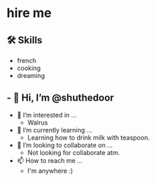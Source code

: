 # hire me


## 🛠 Skills
- french
- cooking
- dreaming


## - 👋 Hi, I’m @shuthedoor
- 👀 I’m interested in ...
  - Walrus
- 🌱 I’m currently learning ...
  - Learning how to drink milk with teaspoon.
- 💞️ I’m looking to collaborate on ...
  - Not looking for collaborate atm.
- 📫 How to reach me ... 
  - I'm anywhere :)

<!---
shuthedoor/shuthedoor is a ✨ special ✨ repository because its `README.md` (this file) appears on your GitHub profile.
You can click the Preview link to take a look at your changes.
--->

